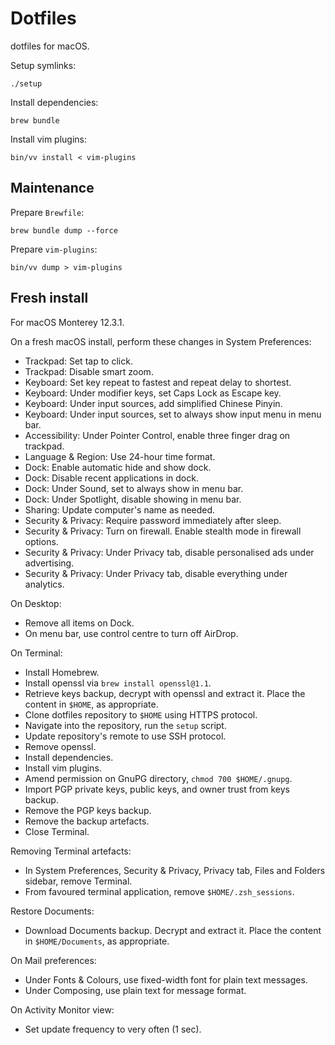 # Dotfiles

dotfiles for macOS.

Setup symlinks:

```
./setup
```

Install dependencies:

```
brew bundle
```

Install vim plugins:

```
bin/vv install < vim-plugins
```

## Maintenance

Prepare `Brewfile`:

```
brew bundle dump --force
```

Prepare `vim-plugins`:

```
bin/vv dump > vim-plugins
```

## Fresh install

For macOS Monterey 12.3.1.

On a fresh macOS install, perform these changes in System Preferences:

  - Trackpad: Set tap to click.
  - Trackpad: Disable smart zoom.
  - Keyboard: Set key repeat to fastest and repeat delay to shortest.
  - Keyboard: Under modifier keys, set Caps Lock as Escape key.
  - Keyboard: Under input sources, add simplified Chinese Pinyin.
  - Keyboard: Under input sources, set to always show input menu in menu bar.
  - Accessibility: Under Pointer Control, enable three finger drag on trackpad.
  - Language & Region: Use 24-hour time format.
  - Dock: Enable automatic hide and show dock.
  - Dock: Disable recent applications in dock.
  - Dock: Under Sound, set to always show in menu bar.
  - Dock: Under Spotlight, disable showing in menu bar.
  - Sharing: Update computer's name as needed.
  - Security & Privacy: Require password immediately after sleep.
  - Security & Privacy: Turn on firewall. Enable stealth mode in firewall options.
  - Security & Privacy: Under Privacy tab, disable personalised ads under advertising.
  - Security & Privacy: Under Privacy tab, disable everything under analytics.

On Desktop:

  - Remove all items on Dock.
  - On menu bar, use control centre to turn off AirDrop.

On Terminal:

  - Install Homebrew.
  - Install openssl via `brew install openssl@1.1`.
  - Retrieve keys backup, decrypt with openssl and extract it. Place the content in `$HOME`, as appropriate.
  - Clone dotfiles repository to `$HOME` using HTTPS protocol.
  - Navigate into the repository, run the `setup` script.
  - Update repository's remote to use SSH protocol.
  - Remove openssl.
  - Install dependencies.
  - Install vim plugins.
  - Amend permission on GnuPG directory, `chmod 700 $HOME/.gnupg`.
  - Import PGP private keys, public keys, and owner trust from keys backup.
  - Remove the PGP keys backup.
  - Remove the backup artefacts.
  - Close Terminal.

Removing Terminal artefacts:

  - In System Preferences, Security & Privacy, Privacy tab, Files and Folders sidebar, remove Terminal.
  - From favoured terminal application, remove `$HOME/.zsh_sessions`.

Restore Documents:

  - Download Documents backup. Decrypt and extract it. Place the content in `$HOME/Documents`, as appropriate.

On Mail preferences:

  - Under Fonts & Colours, use fixed-width font for plain text messages.
  - Under Composing, use plain text for message format.

On Activity Monitor view:

  - Set update frequency to very often (1 sec).
